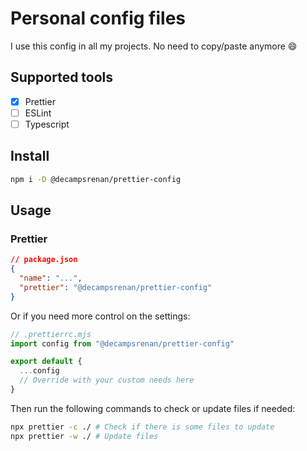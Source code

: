 # Personal config files

I use this config in all my projects. No need to copy/paste anymore 😄

## Supported tools

- [x] Prettier
- [ ] ESLint
- [ ] Typescript

## Install

```sh
npm i -D @decampsrenan/prettier-config
```

## Usage

### Prettier

```json
// package.json
{
  "name": "...",
  "prettier": "@decampsrenan/prettier-config"
}
```

Or if you need more control on the settings:

```js
// .prettierrc.mjs
import config from "@decampsrenan/prettier-config"

export default {
  ...config
  // Override with your custom needs here
}
```

Then run the following commands to check or update files if needed:

```sh
npx prettier -c ./ # Check if there is some files to update
npx prettier -w ./ # Update files
```